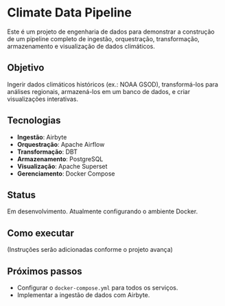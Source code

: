 # Climate Data Pipeline

Este é um projeto de engenharia de dados para demonstrar a construção de um pipeline completo de ingestão, orquestração, transformação, armazenamento e visualização de dados climáticos.

## Objetivo
Ingerir dados climáticos históricos (ex.: NOAA GSOD), transformá-los para análises regionais, armazená-los em um banco de dados, e criar visualizações interativas.

## Tecnologias
- **Ingestão**: Airbyte
- **Orquestração**: Apache Airflow
- **Transformação**: DBT
- **Armazenamento**: PostgreSQL
- **Visualização**: Apache Superset
- **Gerenciamento**: Docker Compose

## Status
Em desenvolvimento. Atualmente configurando o ambiente Docker.

## Como executar
(Instruções serão adicionadas conforme o projeto avança)

## Próximos passos
- Configurar o `docker-compose.yml` para todos os serviços.
- Implementar a ingestão de dados com Airbyte.
